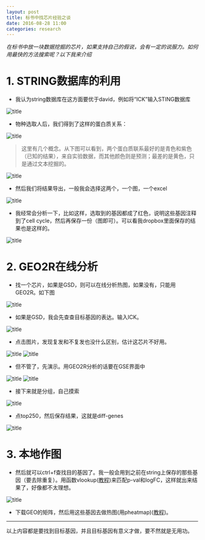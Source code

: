```yaml
---
layout: post
title: 标书中找芯片经验之谈
date: 2016-08-28 11:00
categories: research
---
```

*在标书中放一块数据挖掘的芯片，如果支持自己的假说，会有一定的说服力。如何用最快的方法搜索呢？以下我来介绍*

# 1. STRING数据库的利用
- 我认为string数据库在这方面要优于david，例如将“ICK”输入STING数据库

![title](https://leanote.com/api/file/getImage?fileId=579d848bab644133ed033c0c)

- 物种选取人后，我们得到了这样的蛋白质关系：

![title](https://leanote.com/api/file/getImage?fileId=579d84e7ab644135ea032f53)

> 这里有几个概念。从下图可以看到，两个蛋白质联系最好的是青色和紫色（已知的结果），来自实验数据，而其他颜色则是预测；最差的是黄色，只是通过文本挖掘的。

![title](https://leanote.com/api/file/getImage?fileId=579d8526ab644135ea032f5c)

- 然后我们将结果导出，一般我会选择这两个，一个图，一个excel

![title](https://leanote.com/api/file/getImage?fileId=579d85d1ab644133ed033c22)

- 我经常会分析一下，比如这样，选取到的基因都成了红色，说明这些基因注释到了cell cycle，然后再保存一份（图即可）。可以看我dropbox里面保存的结果也是这样的。

![title](https://leanote.com/api/file/getImage?fileId=579d8610ab644133ed033c2a)

# 2. GEO2R在线分析

- 找一个芯片，如果是GSD，则可以在线分析热图，如果没有，只能用GEO2R。如下图

![title](https://leanote.com/api/file/getImage?fileId=579d8863ab644133ed033c63)

- 如果是GSD，我会先查查目标基因的表达。输入ICK。

![title](https://leanote.com/api/file/getImage?fileId=579d889aab644135ea032fb5)


- 点击图片，发现复发和不复发也没什么区别，估计这芯片不好用。

![title](https://leanote.com/api/file/getImage?fileId=579d88dcab644133ed033c73)
![title](https://leanote.com/api/file/getImage?fileId=579d8918ab644135ea032fc3)

- 但不管了，先演示。用GEO2R分析的话要在GSE界面中

![title](https://leanote.com/api/file/getImage?fileId=579d897aab644133ed033c80)
![title](https://leanote.com/api/file/getImage?fileId=579d8986ab644135ea032fcb)

- 接下来就是分组，自己摸索

![title](https://leanote.com/api/file/getImage?fileId=579d89abab644133ed033c82)

- 点top250，然后保存结果，这就是diff-genes

![title](https://leanote.com/api/file/getImage?fileId=579d8a42ab644133ed033c94)

# 3. 本地作图

- 然后就可以ctrl+f查找目的基因了。我一般会用到之前在string上保存的那些基因（要去除重复）。用函数vlookup([教程](http://jingyan.baidu.com/article/73c3ce28db4da4e50243d95c.html))来匹配p-val和logFC，这样就出来结果了，好像都不太理想。

![title](https://leanote.com/api/file/getImage?fileId=579d8b3fab644133ed033caa)

- 下载GEO的矩阵，然后用这些基因去做热图(用pheatmap)([教程](http://blog.qiubio.com:8080/archives/2477))。

---
以上内容都是要找到目标基因，并且目标基因有意义才做，要不然就是无用功。
